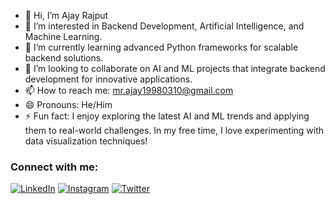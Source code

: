 - 👋 Hi, I’m Ajay Rajput
- 👀 I’m interested in Backend Development, Artificial Intelligence, and Machine Learning.
- 🌱 I’m currently learning advanced Python frameworks for scalable backend solutions.
- 💞️ I’m looking to collaborate on AI and ML projects that integrate backend development for innovative applications.
- 📫 How to reach me: mr.ajay19980310@gmail.com
- 😄 Pronouns: He/Him
- ⚡ Fun fact: I enjoy exploring the latest AI and ML trends and applying them to real-world challenges. In my free time, I love experimenting with data visualization techniques!

### Connect with me:
[![LinkedIn](https://github.com/Ajay6387/Images/blob/e9de256ac14b7ad31f14d179d4d292b713b77bbb/Screenshot%202024-04-14%20013849.png)](https://www.linkedin.com/in/ajay-rajput-b6475721b/)
[![Instagram](https://github.com/Ajay6387/Images/blob/e9de256ac14b7ad31f14d179d4d292b713b77bbb/Screenshot%202024-04-14%20014000.png)](https://www.instagram.com/ajay_knp_78?utm_source=qr&igsh=MWY1b2ptbDhkMnRuNA==)
[![Twitter](https://github.com/Ajay6387/Images/blob/493b0e40a9a7f2dcaa0f6347c7203057b12faf76/twitter_x_new_logo_x_rounded_icon_256078.png)](https://twitter.com/AjayRaj9555)

